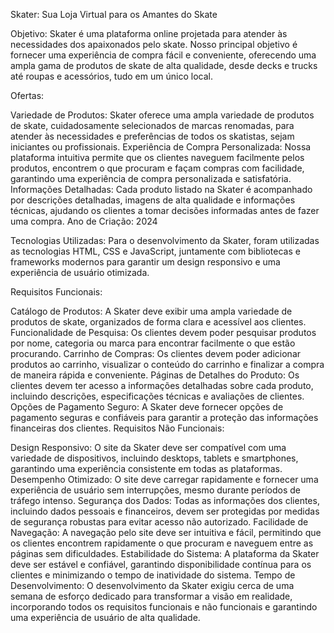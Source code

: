 Skater: Sua Loja Virtual para os Amantes do Skate

Objetivo:
Skater é uma plataforma online projetada para atender às necessidades dos apaixonados pelo skate. Nosso principal objetivo é fornecer uma experiência de compra fácil e conveniente, oferecendo uma ampla gama de produtos de skate de alta qualidade, desde decks e trucks até roupas e acessórios, tudo em um único local.

Ofertas:

Variedade de Produtos: Skater oferece uma ampla variedade de produtos de skate, cuidadosamente selecionados de marcas renomadas, para atender às necessidades e preferências de todos os skatistas, sejam iniciantes ou profissionais.
Experiência de Compra Personalizada: Nossa plataforma intuitiva permite que os clientes naveguem facilmente pelos produtos, encontrem o que procuram e façam compras com facilidade, garantindo uma experiência de compra personalizada e satisfatória.
Informações Detalhadas: Cada produto listado na Skater é acompanhado por descrições detalhadas, imagens de alta qualidade e informações técnicas, ajudando os clientes a tomar decisões informadas antes de fazer uma compra.
Ano de Criação: 2024

Tecnologias Utilizadas: Para o desenvolvimento da Skater, foram utilizadas as tecnologias HTML, CSS e JavaScript, juntamente com bibliotecas e frameworks modernos para garantir um design responsivo e uma experiência de usuário otimizada.

Requisitos Funcionais:

Catálogo de Produtos: A Skater deve exibir uma ampla variedade de produtos de skate, organizados de forma clara e acessível aos clientes.
Funcionalidade de Pesquisa: Os clientes devem poder pesquisar produtos por nome, categoria ou marca para encontrar facilmente o que estão procurando.
Carrinho de Compras: Os clientes devem poder adicionar produtos ao carrinho, visualizar o conteúdo do carrinho e finalizar a compra de maneira rápida e conveniente.
Páginas de Detalhes do Produto: Os clientes devem ter acesso a informações detalhadas sobre cada produto, incluindo descrições, especificações técnicas e avaliações de clientes.
Opções de Pagamento Seguro: A Skater deve fornecer opções de pagamento seguras e confiáveis para garantir a proteção das informações financeiras dos clientes.
Requisitos Não Funcionais:

Design Responsivo: O site da Skater deve ser compatível com uma variedade de dispositivos, incluindo desktops, tablets e smartphones, garantindo uma experiência consistente em todas as plataformas.
Desempenho Otimizado: O site deve carregar rapidamente e fornecer uma experiência de usuário sem interrupções, mesmo durante períodos de tráfego intenso.
Segurança dos Dados: Todas as informações dos clientes, incluindo dados pessoais e financeiros, devem ser protegidas por medidas de segurança robustas para evitar acesso não autorizado.
Facilidade de Navegação: A navegação pelo site deve ser intuitiva e fácil, permitindo que os clientes encontrem rapidamente o que procuram e naveguem entre as páginas sem dificuldades.
Estabilidade do Sistema: A plataforma da Skater deve ser estável e confiável, garantindo disponibilidade contínua para os clientes e minimizando o tempo de inatividade do sistema.
Tempo de Desenvolvimento: O desenvolvimento da Skater exigiu cerca de uma semana de esforço dedicado para transformar a visão em realidade, incorporando todos os requisitos funcionais e não funcionais e garantindo uma experiência de usuário de alta qualidade.
